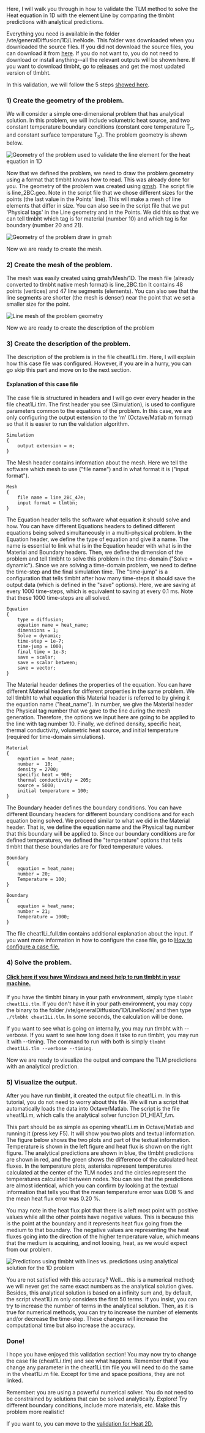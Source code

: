Here, I will walk you through in how to validate the TLM method to solve the Heat equation in 1D with the element Line by comparing the tlmbht predictions with analytical predictions.

Everything you need is available in the folder /vte/generalDiffusion/1D/LineNode. This folder was downloaded when you downloaded the source files. If you did not download the source files, you can download it from [here](https://github.com/hugomilan/tlmbht/tree/master/vte/generalDiffusion/1D/LineNode). If you do not want to, you do not need to download or install anything--all the relevant outputs will be shown here. If you want to download tlmbht, go to [releases](https://github.com/hugomilan/tlmbht/releases) and get the most updated version of tlmbht.

In this validation, we will follow the 5 steps [showed here](https://github.com/hugomilan/tlmbht/wiki).

### 1) Create the geometry of the problem.

We will consider a simple one-dimensional problem that has analytical solution. In this problem, we will include volumetric heat source, and two constant temperature boundary conditions (constant core temperature T<sub>C</sub>, and constant surface temperature T<sub>S</sub>). The problem geometry is shown below.

![Geometry of the problem used to validate the line element for the heat equation in 1D](https://github.com/hugomilan/tlmbht/blob/master/docs/images/1D_Line_Heat_Problem.png "Geometry of the problem used to validate the line element for the heat equation in 1D")

Now that we defined the problem, we need to draw the problem geometry using a format that tlmbht knows how to read. This was already done for you. The geometry of the problem was created using [gmsh](http://www.gmsh.info). The script file is line_2BC.geo. Note in the script file that we chose different sizes for the points (the last value in the Points' line). This will make a mesh of line elements that differ in size. You can also see in the script file that we put 'Physical tags' in the Line geometry and in the Points. We did this so that we can tell tlmbht which tag is for material (number 10) and which tag is for boundary (number 20 and 21).

![Geometry of the problem draw in gmsh](https://github.com/hugomilan/tlmbht/blob/master/docs/images/1D_Line_Geometry.png "Geometry of the problem draw in gmsh")

Now we are ready to create the mesh.

### 2) Create the mesh of the problem.

The mesh was easily created using gmsh/Mesh/1D. The mesh file (already converted to tlmbht native mesh format) is line_2BC.tbn It contains 48 points (vertices) and 47 line segments (elements). You can also see that the line segments are shorter (the mesh is denser) near the point that we set a smaller size for the point.

![Line mesh of the problem geometry](https://github.com/hugomilan/tlmbht/blob/master/docs/images/1D_Line_Mesh.png "Line mesh of the problem geometry")

Now we are ready to create the description of the problem

### 3) Create the description of the problem.

The description of the problem is in the file cheat1Li.tlm. Here, I will explain how this case file was configured. However, if you are in a hurry, you can go skip this part and move on to the next section.

#### Explanation of this case file

The case file is structured in headers and I will go over every header in the file cheat1Li.tlm. The first header you see (Simulation), is used to configure parameters common to the equations of the problem. In this case, we are only configuring the output extension to the 'm' (Octave/Matlab m format) so that it is easier to run the validation algorithm.

    Simulation
    {
        output extension = m;
    }

The Mesh header contains information about the mesh. Here we tell the software which mesh to use ("file name") and in what format it is ("input format").

    Mesh
    {
        file name = line_2BC_47e;
        input format = tlmtbn;
    }

The Equation header tells the software what equation it should solve and how. You can have different Equations headers to defined different equations being solved simultaneously in a multi-physical problem. In the Equation header, we define the type of equation and give it a name. The name is essential to link what is in the Equation header with what is in the Material and Boundary headers. Then, we define the dimension of the problem and tell tlmbht to solve this problem in the time-domain ("Solve = dynamic"). Since we are solving a time-domain problem, we need to define the time-step and the final simulation time. The "time-jump" is a configuration that tells tlmbht after how many time-steps it should save the output data (which is defined in the "save" options). Here, we are saving at every 1000 time-steps, which is equivalent to saving at every 0.1 ms. Note that these 1000 time-steps are all solved.

    Equation
    {
        type = diffusion;
        equation name = heat_name;
        dimensions = 1;
        Solve = dynamic;
        time-step = 1e-7;
        time-jump = 1000;
        final time = 1e-3;
        save = scalar;
        save = scalar between;
        save = vector;
    }

The Material header defines the properties of the equation. You can have different Material headers for different properties in the same problem. We tell tlmbht to what equation this Material header is referred to by giving it the equation name ("heat_name"). In number, we give the Material header the Physical tag number that we gave to the line during the mesh generation. Therefore, the options we input here are going to be applied to the line with tag number 10. Finally, we defined density, specific heat, thermal conductivity, volumetric heat source, and initial temperature (required for time-domain simulations).

    Material
    {
        equation = heat_name;
        number =  10;
        density = 2700;
        specific heat = 900;
        thermal conductivity = 205;
        source = 5000;
        initial temperature = 100;
    }

The Boundary header defines the boundary conditions. You can have different Boundary headers for different boundary conditions and for each equation being solved. We proceed similar to what we did in the Material header. That is, we define the equation name and the Physical tag number that this boundary will be applied to. Since our boundary conditions are for defined temperatures, we defined the "temperature" options that tells tlmbht that these boundaries are for fixed temperature values.

    Boundary
    {
        equation = heat_name;
        number = 20;
        Temperature = 100;
    }

    Boundary
    {
        equation = heat_name;
        number = 21;
        Temperature = 1000;
    }

The file cheat1Li_full.tlm contains additional explanation about the input. If you want more information in how to configure the case file, go to [How to configure a case file.](https://github.com/hugomilan/tlmbht/wiki/How-to-configure-a-case-file)

### 4) Solve the problem.

#### [Click here if you have Windows and need help to run tlmbht in your machine.](https://github.com/hugomilan/tlmbht/wiki/Running-tlmbht-in-Windows)

If you have the tlmbht binary in your path environment, simply type `tlmbht cheat1Li.tlm`. If you don't have it in your path environment, you may copy the binary to the folder /vte/generalDiffusion/1D/LineNode/ and then type `./tlmbht cheat1Li.tlm`. In some seconds, the calculation will be done.

If you want to see what is going on internally, you may run tlmbht with --verbose. If you want to see how long does it take to run tlmbht, you may run it with --timing. The command to run with both is simply `tlmbht cheat1Li.tlm --verbose --timing`.

Now we are ready to visualize the output and compare the TLM predictions with an analytical prediction.

### 5) Visualize the output.

After you have run tlmbht, it created the output file cheat1Li.m. In this tutorial, you do not need to worry about this file. We will run a script that automatically loads the data into Octave/Matlab. The script is the file vheat1Li.m, which calls the analytical solver function D1_HEAT_f.m.

This part should be as simple as opening vheat1Li.m in Octave/Matlab and running it (press key F5). It will show you two plots and textual information. The figure below shows the two plots and part of the textual information. Temperature is shown in the left figure and heat flux is shown on the right figure. The analytical predictions are shown in blue, the tlmbht predictions are shown in red, and the green shows the difference of the calculated heat fluxes. In the temperature plots, asterisks represent temperatures calculated at the center of the TLM nodes and the circles represent the temperatures calculated between nodes. You can see that the predictions are almost identical, which you can confirm by looking at the textual information that tells you that the mean temperature error was 0.08 % and the mean heat flux error was 0.20 %.

You may note in the heat flux plot that there is a left most point with positive values while all the other points have negative values. This is because this is the point at the boundary and it represents heat flux going from the medium to that boundary. The negative values are representing the heat fluxes going into the direction of the higher temperature value, which means that the medium is acquiring, and not loosing, heat, as we would expect from our problem.

![Predictions using tlmbht with lines vs. predictions using analytical solution for the 1D problem](https://github.com/hugomilan/tlmbht/blob/master/docs/images/1D_Line_Heat_Result.png "Predictions using tlmbht with lines vs. predictions using analytical solution for the 1D problem")

You are not satisfied with this accuracy? Well... this is a numerical method; we will never get the same exact numbers as the analytical solution gives. Besides, this analytical solution is based on a infinity sum and, by default, the script vheat1Li.m only considers the first 50 terms. If you insist, you can try to increase the number of terms in the analytical solution. Then, as it is true for numerical methods, you can try to increase the number of elements and/or decrease the time-step. These changes will increase the computational time but also increase the accuracy.

### Done!

I hope you have enjoyed this validation section! You may now try to change the case file (cheat1Li.tlm) and see what happens. Remember that if you change any parameter in the cheat1Li.tlm file you will need to do the same in the vheat1Li.m file. Except for time and space positions, they are not linked.

Remember: you are using a powerful numerical solver. You do not need to be constrained by solutions that can be solved analytically. Explore! Try different boundary conditions, include more materials, etc. Make this problem more realistic!

If you want to, you can move to the [validation for Heat 2D.](https://github.com/hugomilan/tlmbht/wiki/Validating-Heat-Equation-in-2D-with-triangle-elements)